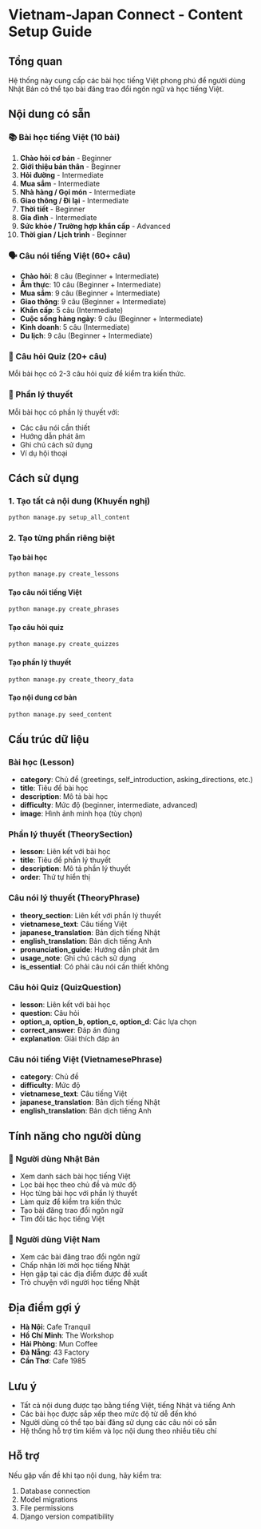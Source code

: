 # Vietnam-Japan Connect - Content Setup Guide

## Tổng quan
Hệ thống này cung cấp các bài học tiếng Việt phong phú để người dùng Nhật Bản có thể tạo bài đăng trao đổi ngôn ngữ và học tiếng Việt.

## Nội dung có sẵn

### 📚 Bài học tiếng Việt (10 bài)
1. **Chào hỏi cơ bản** - Beginner
2. **Giới thiệu bản thân** - Beginner  
3. **Hỏi đường** - Intermediate
4. **Mua sắm** - Intermediate
5. **Nhà hàng / Gọi món** - Intermediate
6. **Giao thông / Đi lại** - Intermediate
7. **Thời tiết** - Beginner
8. **Gia đình** - Intermediate
9. **Sức khỏe / Trường hợp khẩn cấp** - Advanced
10. **Thời gian / Lịch trình** - Beginner

### 🗣️ Câu nói tiếng Việt (60+ câu)
- **Chào hỏi**: 8 câu (Beginner + Intermediate)
- **Ẩm thực**: 10 câu (Beginner + Intermediate)
- **Mua sắm**: 9 câu (Beginner + Intermediate)
- **Giao thông**: 9 câu (Beginner + Intermediate)
- **Khẩn cấp**: 5 câu (Intermediate)
- **Cuộc sống hàng ngày**: 9 câu (Beginner + Intermediate)
- **Kinh doanh**: 5 câu (Intermediate)
- **Du lịch**: 9 câu (Beginner + Intermediate)

### 🧠 Câu hỏi Quiz (20+ câu)
Mỗi bài học có 2-3 câu hỏi quiz để kiểm tra kiến thức.

### 📖 Phần lý thuyết
Mỗi bài học có phần lý thuyết với:
- Các câu nói cần thiết
- Hướng dẫn phát âm
- Ghi chú cách sử dụng
- Ví dụ hội thoại

## Cách sử dụng

### 1. Tạo tất cả nội dung (Khuyến nghị)
```bash
python manage.py setup_all_content
```

### 2. Tạo từng phần riêng biệt

#### Tạo bài học
```bash
python manage.py create_lessons
```

#### Tạo câu nói tiếng Việt
```bash
python manage.py create_phrases
```

#### Tạo câu hỏi quiz
```bash
python manage.py create_quizzes
```

#### Tạo phần lý thuyết
```bash
python manage.py create_theory_data
```

#### Tạo nội dung cơ bản
```bash
python manage.py seed_content
```

## Cấu trúc dữ liệu

### Bài học (Lesson)
- **category**: Chủ đề (greetings, self_introduction, asking_directions, etc.)
- **title**: Tiêu đề bài học
- **description**: Mô tả bài học
- **difficulty**: Mức độ (beginner, intermediate, advanced)
- **image**: Hình ảnh minh họa (tùy chọn)

### Phần lý thuyết (TheorySection)
- **lesson**: Liên kết với bài học
- **title**: Tiêu đề phần lý thuyết
- **description**: Mô tả phần lý thuyết
- **order**: Thứ tự hiển thị

### Câu nói lý thuyết (TheoryPhrase)
- **theory_section**: Liên kết với phần lý thuyết
- **vietnamese_text**: Câu tiếng Việt
- **japanese_translation**: Bản dịch tiếng Nhật
- **english_translation**: Bản dịch tiếng Anh
- **pronunciation_guide**: Hướng dẫn phát âm
- **usage_note**: Ghi chú cách sử dụng
- **is_essential**: Có phải câu nói cần thiết không

### Câu hỏi Quiz (QuizQuestion)
- **lesson**: Liên kết với bài học
- **question**: Câu hỏi
- **option_a, option_b, option_c, option_d**: Các lựa chọn
- **correct_answer**: Đáp án đúng
- **explanation**: Giải thích đáp án

### Câu nói tiếng Việt (VietnamesePhrase)
- **category**: Chủ đề
- **difficulty**: Mức độ
- **vietnamese_text**: Câu tiếng Việt
- **japanese_translation**: Bản dịch tiếng Nhật
- **english_translation**: Bản dịch tiếng Anh

## Tính năng cho người dùng

### 👥 Người dùng Nhật Bản
- Xem danh sách bài học tiếng Việt
- Lọc bài học theo chủ đề và mức độ
- Học từng bài học với phần lý thuyết
- Làm quiz để kiểm tra kiến thức
- Tạo bài đăng trao đổi ngôn ngữ
- Tìm đối tác học tiếng Việt

### 👥 Người dùng Việt Nam
- Xem các bài đăng trao đổi ngôn ngữ
- Chấp nhận lời mời học tiếng Nhật
- Hẹn gặp tại các địa điểm được đề xuất
- Trò chuyện với người học tiếng Nhật

## Địa điểm gợi ý
- **Hà Nội**: Cafe Tranquil
- **Hồ Chí Minh**: The Workshop
- **Hải Phòng**: Mun Coffee
- **Đà Nẵng**: 43 Factory
- **Cần Thơ**: Cafe 1985

## Lưu ý
- Tất cả nội dung được tạo bằng tiếng Việt, tiếng Nhật và tiếng Anh
- Các bài học được sắp xếp theo mức độ từ dễ đến khó
- Người dùng có thể tạo bài đăng sử dụng các câu nói có sẵn
- Hệ thống hỗ trợ tìm kiếm và lọc nội dung theo nhiều tiêu chí

## Hỗ trợ
Nếu gặp vấn đề khi tạo nội dung, hãy kiểm tra:
1. Database connection
2. Model migrations
3. File permissions
4. Django version compatibility
